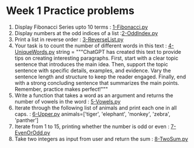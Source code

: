 # Week 1 Practice problems

1. Display Fibonacci Series upto 10 terms : [1-Fibonacci.py](https://github.com/Sidhved/NYU_Data_Science_Bootcamp_Fall-2023/blob/main/Week1/1-Fibonacci.py)
2. Display numbers at the odd indices of a list :[2-OddIndex.py](https://github.com/Sidhved/NYU_Data_Science_Bootcamp_Fall-2023/blob/main/Week1/2-OddIndex.py)
3. Print a list in reverse order : [3-ReverseList.py](https://github.com/Sidhved/NYU_Data_Science_Bootcamp_Fall-2023/blob/main/Week1/3-ReverseList.py)
4. Your task is to count the number of different words in this text : [4-UniqueWords.py](https://github.com/Sidhved/NYU_Data_Science_Bootcamp_Fall-2023/blob/main/Week1/4-UniqueWords.py)
string = """ChatGPT has created this text to provide tips on creating interesting paragraphs.
First, start with a clear topic sentence that introduces the main idea.
Then, support the topic sentence with specific details, examples, and evidence.
Vary the sentence length and structure to keep the reader engaged.
Finally, end with a strong concluding sentence that summarizes the main points.
Remember, practice makes perfect!"""
5. Write a function that takes a word as an argument and returns the number of vowels in the word : [5-Vowels.py](https://github.com/Sidhved/NYU_Data_Science_Bootcamp_Fall-2023/blob/main/Week1/5-Vowels.py)
6. Iterate through the following list of animals and print each one in all caps. : [6-Upper.py](https://github.com/Sidhved/NYU_Data_Science_Bootcamp_Fall-2023/blob/main/Week1/6-Upper.py)
  animals=['tiger', 'elephant', 'monkey', 'zebra', 'panther']
7. Iterate from 1 to 15, printing whether the number is odd or even : [7-EvenOrOdd.py](https://github.com/Sidhved/NYU_Data_Science_Bootcamp_Fall-2023/blob/main/Week1/7-EvenOrOdd.py)
8. Take two integers as input from user and return the sum : [8-TwoSum.py](https://github.com/Sidhved/NYU_Data_Science_Bootcamp_Fall-2023/blob/main/Week1/8-TwoSum.py)
